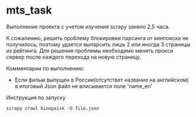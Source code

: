 # mts_task
Выполнение проекта с учетом изучения scrapy заняло 2,5 часа.

К сожалению, решить проблему блокировки парсинга от кинпоиска не получилось, поэтому удается выпарсить лишь 2 или иногда 3 страницы из рейтинга. Для решения проблемы необходимо менять прокси сервер после каждого перехода на новую страницу.

Комментарии по выполнению:
* Если фильм выпущен в России(отсутствет название на английском) в итоговый Json файл не вписывается поле 'name_en'

Инструкция по запуску 
```
scrapy crawl kinopoisk -O file.json
```
